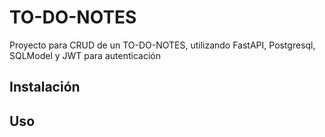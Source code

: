 # TO-DO-NOTES
Proyecto para CRUD de un TO-DO-NOTES, utilizando FastAPI, Postgresql, SQLModel y JWT para autenticación 
## Instalación

## Uso


